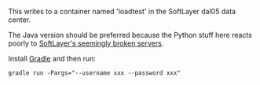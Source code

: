 This writes to a container named 'loadtest' in the SoftLayer dal05 data center.

The Java version should be preferred because the Python stuff here reacts poorly to [SoftLayer's seemingly broken servers](https://github.com/softlayer/softlayer-object-storage-python/issues/17).

Install [Gradle](http://www.gradle.org/) and then run:

    gradle run -Pargs="--username xxx --password xxx"
